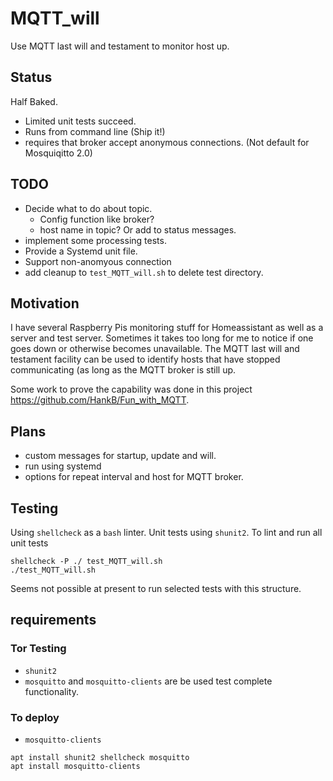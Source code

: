# MQTT_will

Use MQTT last will and testament to monitor host up.

## Status

Half Baked.

* Limited unit tests succeed.
* Runs from command line (Ship it!)
* requires that broker accept anonymous connections. (Not default for Mosquiqitto 2.0)

## TODO

* Decide what to do about topic. 
    * Config function like broker?
    * host name in topic? Or add to status messages.
* implement some processing tests.
* Provide a Systemd unit file.
* Support non-anomyous connection
* add cleanup to `test_MQTT_will.sh` to delete test directory.

## Motivation

I have several Raspberry Pis monitoring stuff for Homeassistant as well as a server and test server. Sometimes it takes too long for me to notice if one goes down or otherwise becomes unavailable. The MQTT last will and testament facility can be used to identify hosts that have stopped communicating (as long as the MQTT broker is still up.

Some work to prove the capability was done in this project <https://github.com/HankB/Fun_with_MQTT>.

## Plans

* custom messages for startup, update and will.
* run using systemd
* options for repeat interval and host for MQTT broker.

## Testing

Using  `shellcheck` as a `bash` linter. Unit tests using `shunit2`. To lint and run all unit tests

```text
shellcheck -P ./ test_MQTT_will.sh
./test_MQTT_will.sh
```

Seems not possible at present to run selected tests with this structure.

## requirements

### Tor Testing

* `shunit2`
* `mosquitto` and `mosquitto-clients` are be used test complete functionality. 

### To deploy

* `mosquitto-clients`

```text
apt install shunit2 shellcheck mosquitto
apt install mosquitto-clients
```
